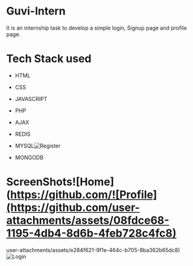 # Guvi-Intern
It is an internship task to develop a simple login, Signup page and profile page.
# Tech Stack used
* HTML
* CSS
* JAVASCRIPT
* PHP
* AJAX
* REDIS
* MYSQL![Register](https://github.com/user-attachments/assets/a8161039-aa91-454a-9394-c442d363f0bf)

* MONGODB
# ScreenShots![Home](https://github.com/![Profile](https://github.com/user-attachments/assets/08fdce68-1195-4db4-8d6b-4feb728c4fc8)
user-attachments/assets/e284f621-9f1e-464c-b705-8ba362b65dc8)
![Login](https://github.com/user-attachments/assets/9f23eddb-255a-43fa-8378-cc2ad7909a44)

